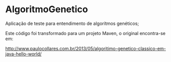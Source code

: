 # AlgoritmoGenetico

Aplicação de teste para entendimento de algorítmos genéticos;

Este código foi transformado para um projeto Maven, o original encontra-se em:

http://www.paulocollares.com.br/2013/05/algoritimo-genetico-classico-em-java-hello-world/